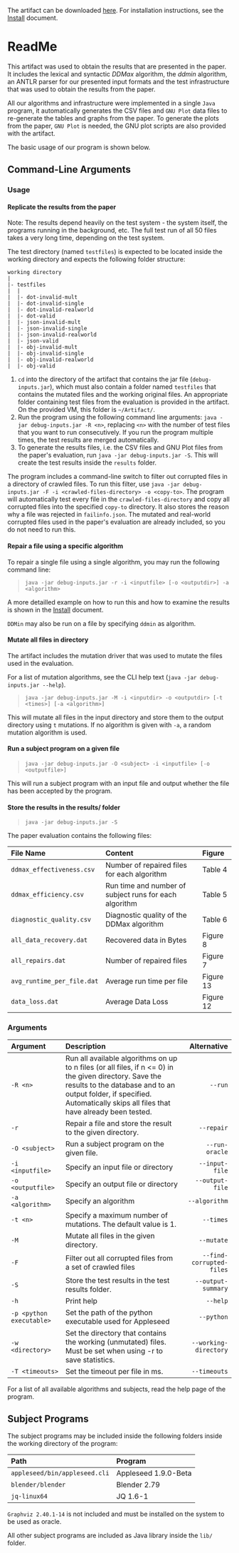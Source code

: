 The artifact can be downloaded [here](https://docs.google.com/document/d/12G_h6recZ4nhAh6VllhnmoIKUoofmKPaAIcRJE9XJvY).
For installation instructions, see the [Install](INSTALL.md) document.
# ReadMe

This artifact was used to obtain the results that are presented in the paper.
It includes the lexical and syntactic *DDMax* algorithm, the *ddmin* algorithm, an ANTLR parser for our presented input formats and the test infrastructure that was used to obtain the results from the paper.

All our algorithms and infrastructure were implemented in a single `Java` program, it automatically generates the CSV files and `GNU Plot` data files to re-generate the tables and graphs from the paper.
To generate the plots from the paper, `GNU Plot` is needed, the GNU plot scripts are also provided with the artifact.

The basic usage of our program is shown below.

## Command-Line Arguments

### Usage

#### Replicate the results from the paper
Note: The results depend heavily on the test system - the system itself, the programs running in the background, etc.
The full test run of all 50 files takes a very long time, depending on the test system.

The test directory (named `testfiles`) is expected to be located inside the working directory and expects the following folder structure:

```
working directory
|
|- testfiles
|  |
|  |- dot-invalid-mult
|  |- dot-invalid-single
|  |- dot-invalid-realworld
|  |- dot-valid
|  |- json-invalid-mult
|  |- json-invalid-single
|  |- json-invalid-realworld
|  |- json-valid
|  |- obj-invalid-mult
|  |- obj-invalid-single
|  |- obj-invalid-realworld
|  |- obj-valid
```

1. `cd` into the directory of the artifact that contains the jar file (`debug-inputs.jar`), which must also contain a folder named `testfiles` that contains the mutated files and the working original files. An appropriate folder containing test files from the evaluation is provided in the artifact. On the provided VM, this folder is `~/Artifact/`.
4. Run the program using the following command line arguments:
`java -jar debug-inputs.jar -R <n>`, replacing `<n>` with the number of test files that you want to run consecutively. If you run the program multiple times, the test results are merged automatically.
5. To generate the results files, i.e. the CSV files and GNU Plot files from the paper's evaluation, run `java -jar debug-inputs.jar -S`. This will create the test results inside the `results` folder.

The program includes a command-line switch to filter out corrupted files in a directory of crawled files.
To run this filter, use `java -jar debug-inputs.jar -F -i <crawled-files-directory> -o <copy-to>`.
The program will automatically test every file in the `crawled-files-directory` and copy all corrupted files into the specified `copy-to` directory.
It also stores the reason why a file was rejected in `failinfo.json`.
The mutated and real-world corrupted files used in the paper's evaluation are already included, so you do not need to run this.

#### Repair a file using a specific algorithm

To repair a single file using a single algorithm, you may run the following command line:

> `java -jar debug-inputs.jar -r -i <inputfile> [-o <outputdir>] -a <algorithm>`

A more detailled example on how to run this and how to examine the results is shown in the [Install](INSTALL.md) document.

`DDMin` may also be run on a file by specifying `ddmin` as algorithm.

#### Mutate all files in directory

The artifact includes the mutation driver that was used to mutate the files used in the evaluation.

For a list of mutation algorithms, see the CLI help text (`java -jar debug-inputs.jar --help`).

> `java -jar debug-inputs.jar -M -i <inputdir> -o <outputdir> [-t <times>] [-a <algorithm>]`

This will mutate all files in the input directory and store them to the output directory using `t` mutations.
If no algorithm is given with `-a`, a random mutation algorithm is used.

#### Run a subject program on a given file

> `java -jar debug-inputs.jar -O <subject> -i <inputfile> [-o <outputfile>]`

This will run a subject program with an input file and output whether the file has been accepted by the program.

#### Store the results in the results/ folder

> `java -jar debug-inputs.jar -S`

The paper evaluation contains the following files:

File Name | Content | Figure
:-----------------------------|:--------|:-------
`ddmax_effectiveness.csv`     | Number of repaired files for each algorithm            | Table 4
`ddmax_efficiency.csv`        | Run time and number of subject runs for each algorithm | Table 5
`diagnostic_quality.csv`      | Diagnostic quality of the DDMax algorithm              | Table 6
`all_data_recovery.dat`       | Recovered data in Bytes                                | Figure 8
`all_repairs.dat`             | Number of repaired files                               | Figure 7
`avg_runtime_per_file.dat`    | Average run time per file                              | Figure 13
`data_loss.dat`               | Average Data Loss                                      | Figure 12

### Arguments
Argument               | Description                           | Alternative
:--------------------|:--------------------------------------|-------------:
`-R <n>`               | Run all available algorithms on up to n files (or all files, if n <= 0) in the given directory. Save the results to the database and to an output folder, if specified. Automatically skips all files that have already been tested. | `--run`
`-r`                   | Repair a file and store the result to the given directory. | `--repair`
`-O <subject>`         | Run a subject program on the given file. | `--run-oracle`
`-i <inputfile>`       | Specify an input file or directory    | `--input-file`
`-o <outputfile>`      | Specify an output file or directory   | `--output-file`
`-a <algorithm>`       | Specify an algorithm                  | `--algorithm`
`-t <n>`               | Specify a maximum number of mutations. The default value is 1. | `--times`
`-M`                   | Mutate all files in the given directory. | `--mutate`
`-F`                   | Filter out all corrupted files from a set of crawled files | `--find-corrupted-files`
`-S`                   | Store the test results in the test results folder. | `--output-summary`
`-h`                   | Print help | `--help`
`-p <python executable>` | Set the path of the python executable used for Appleseed | `--python`
`-w <directory>`       | Set the directory that contains the working (unmutated) files. Must be set when using -r to save statistics. | `--working-directory`
`-T <timeouts>`        | Set the timeout per file in ms.     | `--timeouts`

For a list of all available algorithms and subjects, read the help page of the program.

## Subject Programs
The subject programs may be included inside the following folders inside the working directory of the program:

Path | Program
:----|:--------
`appleseed/bin/appleseed.cli` | Appleseed 1.9.0-Beta
`blender/blender` | Blender 2.79
`jq-linux64` | JQ 1.6-1

`Graphviz 2.40.1-14` is not included and must be installed on the system to be used as oracle.

All other subject programs are included as Java library inside the `lib/` folder.
